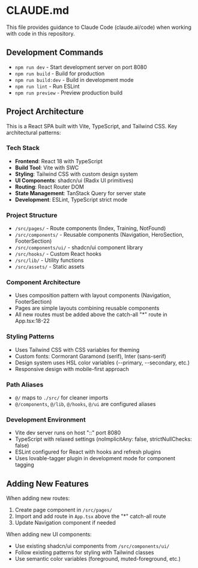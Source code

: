 # CLAUDE.md

This file provides guidance to Claude Code (claude.ai/code) when working with code in this repository.

## Development Commands

- `npm run dev` - Start development server on port 8080
- `npm run build` - Build for production
- `npm run build:dev` - Build in development mode 
- `npm run lint` - Run ESLint
- `npm run preview` - Preview production build

## Project Architecture

This is a React SPA built with Vite, TypeScript, and Tailwind CSS. Key architectural patterns:

### Tech Stack
- **Frontend**: React 18 with TypeScript
- **Build Tool**: Vite with SWC
- **Styling**: Tailwind CSS with custom design system
- **UI Components**: shadcn/ui (Radix UI primitives)
- **Routing**: React Router DOM
- **State Management**: TanStack Query for server state
- **Development**: ESLint, TypeScript strict mode

### Project Structure
- `/src/pages/` - Route components (Index, Training, NotFound)
- `/src/components/` - Reusable components (Navigation, HeroSection, FooterSection)
- `/src/components/ui/` - shadcn/ui component library
- `/src/hooks/` - Custom React hooks
- `/src/lib/` - Utility functions
- `/src/assets/` - Static assets

### Component Architecture
- Uses composition pattern with layout components (Navigation, FooterSection)
- Pages are simple layouts combining reusable components
- All new routes must be added above the catch-all "*" route in App.tsx:18-22

### Styling Patterns
- Uses Tailwind CSS with CSS variables for theming
- Custom fonts: Cormorant Garamond (serif), Inter (sans-serif)
- Design system uses HSL color variables (--primary, --secondary, etc.)
- Responsive design with mobile-first approach

### Path Aliases
- `@/` maps to `./src/` for cleaner imports
- `@/components`, `@/lib`, `@/hooks`, `@/ui` are configured aliases

### Development Environment
- Vite dev server runs on host "::" port 8080
- TypeScript with relaxed settings (noImplicitAny: false, strictNullChecks: false)
- ESLint configured for React with hooks and refresh plugins
- Uses lovable-tagger plugin in development mode for component tagging

## Adding New Features

When adding new routes:
1. Create page component in `/src/pages/`
2. Import and add route in `App.tsx` above the "*" catch-all route
3. Update Navigation component if needed

When adding new UI components:
- Use existing shadcn/ui components from `/src/components/ui/`
- Follow existing patterns for styling with Tailwind classes
- Use semantic color variables (foreground, muted-foreground, etc.)